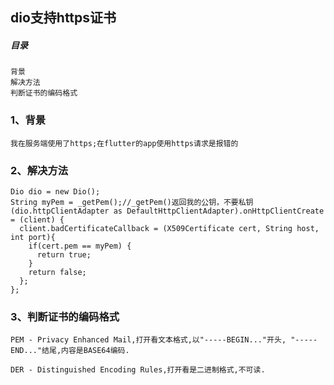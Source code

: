 dio支持https证书
-----
##### 目录
```
背景
解决方法
判断证书的编码格式
```
### 1、背景
```
我在服务端使用了https;在flutter的app使用https请求是报错的
```
### 2、解决方法
```
Dio dio = new Dio();
String myPem = _getPem();//_getPem()返回我的公钥，不要私钥
(dio.httpClientAdapter as DefaultHttpClientAdapter).onHttpClientCreate = (client) {
  client.badCertificateCallback = (X509Certificate cert, String host, int port){
    if(cert.pem == myPem) {
      return true;
    }
    return false;
  };
};
```
### 3、判断证书的编码格式
```
PEM - Privacy Enhanced Mail,打开看文本格式,以"-----BEGIN..."开头, "-----END..."结尾,内容是BASE64编码.

DER - Distinguished Encoding Rules,打开看是二进制格式,不可读.
```
